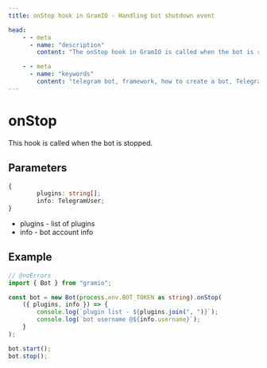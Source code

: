 ```yaml
---
title: onStop hook in GramIO - Handling bot shutdown event

head:
    - - meta
      - name: "description"
        content: "The onStop hook in GramIO is called when the bot is stopped. Learn how to properly terminate your bot and free up resources."

    - - meta
      - name: "keywords"
        content: "telegram bot, framework, how to create a bot, Telegram, Telegram Bot API, GramIO, TypeScript, JavaScript, Node.JS, Nodejs, Deno, Bun, onStop, bot shutdown, bot termination, graceful shutdown, proper termination, resource release, connection closing, bot lifecycle, shutdown event, resource cleanup, data saving on shutdown"
---
```


# onStop

This hook is called when the bot is stopped.

## Parameters

```ts
{
		plugins: string[];
		info: TelegramUser;
}
```

- plugins - list of plugins
- info - bot account info

## Example

```ts twoslash
// @noErrors
import { Bot } from "gramio";

const bot = new Bot(process.env.BOT_TOKEN as string).onStop(
    ({ plugins, info }) => {
        console.log(`plugin list - ${plugins.join(", ")}`);
        console.log(`bot username @${info.username}`);
    }
);

bot.start();
bot.stop();
```
